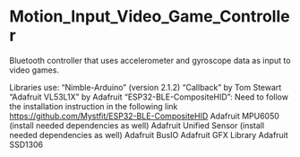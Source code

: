 # Motion_Input_Video_Game_Controller
Bluetooth controller that uses accelerometer and gyroscope data as input to video games.

Libraries use:
“Nimble-Arduino” (version 2.1.2)
“Callback” by Tom Stewart
“Adafruit VL53L1X” by Adafruit
“ESP32-BLE-CompositeHID”: Need to follow the installation instruction in the following link https://github.com/Mystfit/ESP32-BLE-CompositeHID
Adafruit MPU6050 (install needed dependencies as well)
Adafruit Unified Sensor (install needed dependencies as well)
Adafruit BusIO
Adafruit GFX Library
Adafruit SSD1306
